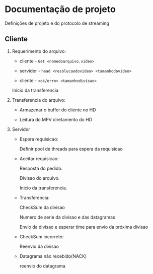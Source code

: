 # Documentação de projeto

Definições de projeto e do protocolo de streaming

## Cliente
1.	Requerimento do arquivo: 

	-	cliente - `Get <nomedoarquivo.video>`

	-	servidor - `head <resolucaodovideo> <tamanhodovideo>`

	-	cliente - `<ok/erro> <tamanhodivisao>`

	Inicio da transferencia

2.	Transferencia do arquivo:

	-	Armazenar o buffer do cliente no HD

	-	Leitura do MPV diretamento do HD
 
3.	Servidor

	-	Espera requisicao:
	
		Definir pool de threads para espera da requisicao

	-	Aceitar requisicao:

		Resposta do pedido.

		Divisao do arquivo.

		Inicio da transferencia.

	-	Transferencia:

		CheckSum da divisao

		Numero de serie da divisao e das datagramas

		Envio da divisao e esperar time para envio da próxima divisao

	-	CheckSum incorreto:

		Reenvio da divisao

	-	Datagrama não recebido(NACK)

		reenvio do datagrama
